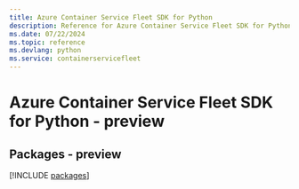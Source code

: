 ```yaml
---
title: Azure Container Service Fleet SDK for Python
description: Reference for Azure Container Service Fleet SDK for Python
ms.date: 07/22/2024
ms.topic: reference
ms.devlang: python
ms.service: containerservicefleet
---
```

# Azure Container Service Fleet SDK for Python - preview
## Packages - preview
[!INCLUDE [packages](container-service-fleet-index.md)]